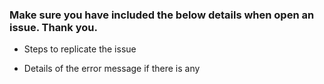  ### Make sure you have included the below details when open an issue. Thank you.

- Steps to replicate the issue

- Details of the error message if there is any